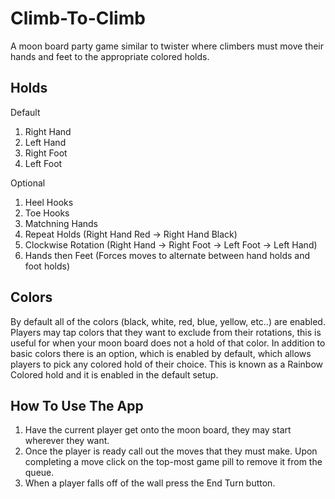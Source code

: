 # Climb-To-Climb

A moon board party game similar to twister where climbers must move their hands and feet to the appropriate colored holds.


## Holds

Default
1. Right Hand
2. Left Hand
3. Right Foot
4. Left Foot

Optional
1. Heel Hooks
2. Toe Hooks
3. Matchning Hands
4. Repeat Holds (Right Hand Red -> Right Hand Black)
5. Clockwise Rotation (Right Hand -> Right Foot -> Left Foot -> Left Hand)
6. Hands then Feet (Forces moves to alternate between hand holds and foot holds)


## Colors

By default all of the colors (black, white, red, blue, yellow, etc..) are enabled. Players may tap colors that they want to exclude from their rotations, this is useful for when your moon board does not a hold of that color. In addition to basic colors there is an option, which is enabled by default, which allows players to pick any colored hold of their choice. This is known as a Rainbow Colored hold and it is enabled in the default setup.


## How To Use The App

1. Have the current player get onto the moon board, they may start wherever they want.
2. Once the player is ready call out the moves that they must make. Upon completing a move click on the top-most game pill to remove it from the queue.
3. When a player falls off of the wall press the End Turn button.